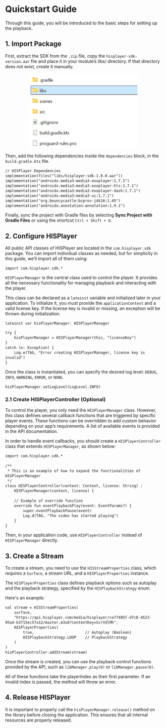 # Quickstart Guide
Through this guide, you will be introduced to the basic steps for setting up the playback.

## 1. Import Package
First, extract the SDK from the `.zip` file, copy the `hisplayer-sdk-version.aar` file and place it in your module’s libs/ directory. If that directory does not exist, create it manually.

<p align="center">
<img src="./images/libs-folder.jpg" style="width: 350px; height: auto;">
</p>

Then, add the following dependencies inside the `dependencies` block, in the `build.gradle.kts` file.

```
// HISPlayer Dependencies
implementation(files("libs/hisplayer-sdk-1.0.0.aar"))
implementation("androidx.media3:media3-exoplayer:1.7.1")
implementation("androidx.media3:media3-exoplayer-hls:1.7.1")
implementation("androidx.media3:media3-exoplayer-dash:1.7.1")
implementation("androidx.media3:media3-ui:1.7.1")
implementation("org.bouncycastle:bcprov-jdk16:1.45")
implementation("androidx.annotation:annotation:1.9.1")
```

Finally, sync the project with Gradle files by selecting **Sync Project with Gradle Files** or using the shortcut `Ctrl + Shift + O`.

## 2. Configure HISPlayer
All public API classes of HISPlayer are located in the `com.hisplayer.sdk` package. You can import individual classes as needed, but for simplicity in this guide, we’ll import all of them using:

```
import com.hisplayer.sdk.*
```

`HISPlayerManager` is the central class used to control the player.
It provides all the necessary functionality for managing playback and interacting with the player.

This class can be declared as a `lateinit` variable and initialized later in your application. To initialize it, you must provide the `applicationContext` and a valid license key. If the license key is invalid or missing, an exception will be thrown during initialization.

```
lateinit var hisPlayerManager: HISPlayerManager
```

```
try {
    hisPlayerManager = HISPlayerManager(this, "licenseKey")
}
catch (e: Exception) {
    Log.e(TAG, "Error creating HISPlayerManager, license key is invalid")
}
```

Once the class is instantiated, you can specify the desired log level: `DEBUG`, `INFO`, `WARNING`, `ERROR`, or `NONE`.

```
hisPlayerManager.setLogLevel(LogLevel.INFO)
```

### 2.1 Create HISPlayerController (Optional)
To control the player, you only need the `HISPlayerManager` class. However, this class defines several callback functions that are triggered by specific player events. These functions can be overridden to add custom behavior depending on your app’s requirements. A list of available events is provided in the API documentation.

In order to handle event callbacks, you should create a `HISPlayerController` class that extends `HISPlayerManager`, as shown below:

```
import com.hisplayer.sdk.*

/**
 * This is an example of how to expand the functionalities of HISPlayerManager
 */
class HISPlayerController(context: Context, license: String) :
    HISPlayerManager(context, license) {

    // Example of override function
    override fun eventPlaybackPlay(event: EventParams?) {
        super.eventPlaybackPause(event)
        Log.d(TAG, "The video has started playing")
    }
}
```

Then, in your application code, use `HISPlayerController` instead of `HISPlayerManager` directly.

## 3. Create a Stream
To create a stream, you need to use the `HISStreamProperties` class, which requires a `Surface`, a stream URL, and a `HISPlayerProperties` instance.

The `HISPlayerProperties` class defines playback options such as autoplay and the playback strategy, specified by the `HISPlaybackStrategy` enum.

Here's an example:

```
val stream = HISStreamProperties(
    surface,
    "https://api.hisplayer.com/media/hisplayer/ce77405f-d7c8-4523-95a4-b3715ec57a12/master.m3u8?contentKey=ScrVdlMh",
    HISPlayerProperties(
        true,                       // Autoplay (Boolean)
        HISPlaybackStrategy.LOOP    // PlaybackStrategy
    )
)
hisPlayerController.addStream(stream)
```

Once the stream is created, you can use the playback control functions provided by the API, such as `libManager.play(0)` or `libManager.pause(0)`.

All of these functions take the playerIndex as their first parameter. If an invalid index is passed, the method will throw an error.

## 4. Release HISPlayer
It is important to properly call the `hisPlayerManager.release()` method on the library before closing the application. This ensures that all internal resources are properly released.
